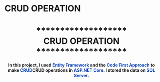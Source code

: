 # CRUD OPERATION

<h1 align="center">*******************<br>CRUD OPERATION<br>*******************</h1>
<p align="center">
    <strong>In this project, I used <span style="color:#0a41b7">Entity Framework</span> 
        and the <span style="color:#0a41b7">Code First Approach</span> to make 
        <span style="color:#0a41b7">CRUD</span>CRUD operations in 
        <span style="color:#0a41b7">ASP.NET Core</span>. I stored the 
        data on <span style="color:#0a41b7">SQL Server</span>.
    </strong>
</p>